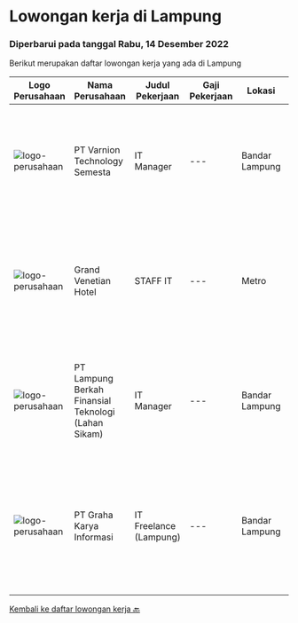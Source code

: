 
  # Lowongan kerja di Lampung

  ### Diperbarui pada tanggal Rabu, 14 Desember 2022

  Berikut merupakan daftar lowongan kerja yang ada di Lampung

  |Logo Perusahaan | Nama Perusahaan | Judul Pekerjaan | Gaji Pekerjaan | Lokasi | Deskripsi | Tanggal diunggah | Pranala |
  | -------------- | --------------- | --------------- | --------- | --------- | -------------- | ------- | ----------- |
  |![logo-perusahaan](https://image-service-cdn.seek.com.au/375cecb905bde535223e037ad126fc87a8ab5d2d/ee4dce1061f3f616224767ad58cb2fc751b8d2dc)|PT Varnion Technology Semesta|IT Manager|---|Bandar Lampung|Job Descriptions: Manage and lead Corporate IT teams to deliver stable and solutive IT solutions Ensure that the day-to-day IT operations running...|Sabtu, 03 Desember 2022|https://www.jobstreet.co.id/id/job/it-manager-4130366?token=0~306dce10-da39-4119-87da-c59cbf9f5df3&sectionRank=1&jobId=jobstreet-id-job-4130366|
|![logo-perusahaan](https://i.ibb.co/sqvTCh9/112815900-stock-vector-no-image-available-icon-flat-vector.webp)|Grand Venetian Hotel|STAFF IT|---|Metro|KUALIFIKASI : Pendidikan minimal D3 IT Usia maksimal 35 tahun Berpengalaman dibidang IT Paham tentang jaringan Paham tentang teknik komputer...|Senin, 21 November 2022|https://www.jobstreet.co.id/id/job/staff-it-4113662?token=0~306dce10-da39-4119-87da-c59cbf9f5df3&sectionRank=2&jobId=jobstreet-id-job-4113662|
|![logo-perusahaan](https://image-service-cdn.seek.com.au/13f812329313cac509a6284ef404e4101708992e/ee4dce1061f3f616224767ad58cb2fc751b8d2dc)|PT Lampung Berkah Finansial Teknologi (Lahan Sikam)|IT Manager|---|Bandar Lampung|General Qualification:1. Adaptive and open minded.2. Excellent communication.3. Interpersonal skills &amp; high empathy.4. Work with the UI/UX...|Minggu, 20 November 2022|https://www.jobstreet.co.id/id/job/it-manager-4114510?token=0~306dce10-da39-4119-87da-c59cbf9f5df3&sectionRank=3&jobId=jobstreet-id-job-4114510|
|![logo-perusahaan](https://image-service-cdn.seek.com.au/c318dd0b699c6160d2411e7473745c289633be44/ee4dce1061f3f616224767ad58cb2fc751b8d2dc)|PT Graha Karya Informasi|IT Freelance (Lampung)|---|Bandar Lampung|- Pendidikan Min SMK- Pengalaman sebagai IT / Network Engineer- Terbiasa Troubleshooting- Paham Instalasi OS- Memahami perangkat cisco- Terbiasa untuk...|Senin, 12 Desember 2022|https://www.jobstreet.co.id/id/job/it-freelance-lampung-1033871366?token=0~306dce10-da39-4119-87da-c59cbf9f5df3&sectionRank=4&jobId=jobstreet-id-job-1033871366|


  [Kembali ke daftar lowongan kerja 🔙](../README.md#daftar-lowongan-kerja)
  